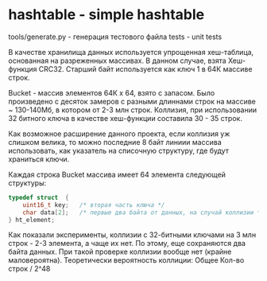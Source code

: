 # hashtable - simple hashtable

tools/generate.py - генерация тестового файла
tests - unit tests

В качестве хранилища данных используется упрощенная хеш-таблица, основанная на разреженных массивах. В данном случае, взята Хеш-функция CRC32. Старший байт используется как ключ 1 в 64К массиве строк. 

Bucket - массив элементов 64К х 64, взято с запасом. Было произведено с десяток замеров с разными длиннами строк на массиве ~ 130-140Мб, в котором от 2-3 млн строк. Коллизия, при использовании 32 битного ключа в качестве хеш-функции составила 30 - 35 строк.

Как возможное расширение данного проекта, если коллизия уж слишком велика, то можно последние 8 байт линиии массива использовать, как указатель на списочную структуру, где будут храниться ключи.

Каждая строка Bucket массива имеет 64 элемента следующей структуры:
```c
typedef struct  {
	uint16_t key;  	/* вторая часть ключа */
	char data[2];  	/* первые два байта от данных, на случай коллизии */
} ht_element;

```
Как показали эксперименты, коллизии с 32-битными ключами на 3 млн строк - 2-3 элемента, а чаще их нет. По этому, еще сохраняются два байта данных. При такой проверке коллизии вообще нет (крайне маловероятна). Теоретически вероятность коллиции: Общее Кол-во строк / 2^48

